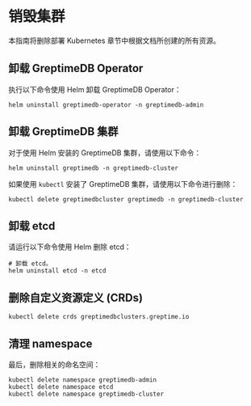 # 销毁集群

本指南将删除部署 Kubernetes 章节中根据文档所创建的所有资源。

## 卸载 GreptimeDB Operator

执行以下命令使用 Helm 卸载 GreptimeDB Operator：

```shell
helm uninstall greptimedb-operator -n greptimedb-admin
```

## 卸载 GreptimeDB 集群

对于使用 Helm 安装的 GreptimeDB 集群，请使用以下命令：

```shell
helm uninstall greptimedb -n greptimedb-cluster
```

如果使用 `kubectl` 安装了 GreptimeDB 集群，请使用以下命令进行删除：

```shell
kubectl delete greptimedbcluster greptimedb -n greptimedb-cluster
```

## 卸载 etcd

请运行以下命令使用 Helm 删除 etcd：

```shell
# 卸载 etcd。
helm uninstall etcd -n etcd
```

## 删除自定义资源定义 (CRDs)

```shell
kubectl delete crds greptimedbclusters.greptime.io
```

## 清理 namespace

最后，删除相关的命名空间：

```shell
kubectl delete namespace greptimedb-admin
kubectl delete namespace etcd
kubectl delete namespace greptimedb-cluster
```
